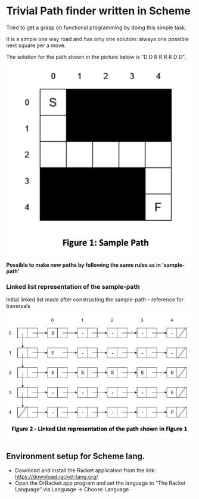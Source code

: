 # Trivial Path finder written in Scheme

Tried to get a grasp on functional programming by doing this simple task.

It is a simple one way road and has only one solution: always one possible next square per a move.

The solution for the path shown in the picture below is "D D R R R R D D",

![path](sample_path.png)

**Possible to make new paths by following the same rules as in 'sample-path'**

### Linked list representation of the sample-path

Initial linked list made after constructing the sample-path – reference for traversals 

![linkedlist](linked-list.png)



## Environment setup for Scheme lang.

- Download and install the Racket application from the link: https://download.racket-lang.org/
- Open the DrRacket.app program and set the language to “The Racket Language” via
Language -> Choose Language

